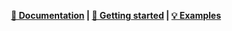 <div align="center">

**[📗 Documentation](https://rathaumons.github.io/pyppbox/) | [🚀 Getting started](https://rathaumons.github.io/pyppbox/getstarted.html) | [💡 Examples](https://rathaumons.github.io/pyppbox/examples.html)**

</div>